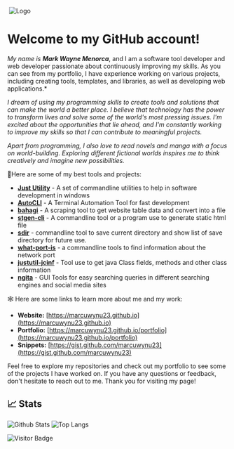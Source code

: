  ![Logo](https://github.com/blob/main/banner.jpg)

# Welcome to my **GitHub** account!

<i>My name is&nbsp;**Mark Wayne Menorca**</i>, and I am a software tool developer and web developer passionate about continuously improving my skills. As you can see from my portfolio, I have experience working on various projects, including creating tools, templates, and libraries, as well as developing web applications.\*

*I dream of using my programming skills to create tools and solutions that can make the world a better place. I believe that technology has the power to transform lives and solve some of the world's most pressing issues. I'm excited about the opportunities that lie ahead, and I'm constantly working to improve my skills so that I can contribute to meaningful projects.*

*Apart from programming, I also love to read novels and manga with a focus on world-building. Exploring different fictional worlds inspires me to think creatively and imagine new possibilities.*

🙋Here are some of my best tools and projects:

* <b>[Just Utility](https://github.com/just-utility)</b> \- A set of commandline utilities to help in software development in windows
* <b>[AutoCLI](https://github.com/autocli)</b> \- A Terminal Automation Tool for fast development
* <b>[bahagi](https:/github.com/bahagi)</b> \- A scraping tool to get website table data and convert into a file
* <b>[stgen-cli](https:/github.com/stgen-cli)</b> \- A commandline tool or a program use to generate static html file
* <b>[sdir](https://github.com/sdir)</b> \- commandline tool to save current directory and show list of save directory for future use\.
* <b>[what-port-is](https://github.com/what-port-is)</b> \- a commandline tools to find information about the network port
* <b>[justutil-jcinf](https:/github.com/justutil-jcinf)</b> \- Tool use to get java Class fields\, methods and other class information
* <b>[ngita](https://github.com/ngita)</b> \- GUI Tools for easy searching queries in different searching engines and social media sites

🕸️ Here are some links to learn more about me and my work:

* **Website:** [https://marcuwynu23.github.io](https://marcuwynu23.github.io)
* **Portfolio:** [https://marcuwynu23.github.io/portfolio](https://marcuwynu23.github.io/portfolio)
* **Snippets:** [https://gist.github.com/marcuwynu23](https://gist.github.com/marcuwynu23)

Feel free to explore my repositories and check out my portfolio to see some of the projects I have worked on. If you have any questions or feedback, don't hesitate to reach out to me. Thank you for visiting my page!

## 📈 Stats

![Github Stats](https://github-readme-stats.vercel.app/api?username=marcuwynu23&count_private=true&show_icons=true&include_all_commits=true&theme=dark&layout=compact)
![Top Langs](https://github-readme-stats.vercel.app/api/top-langs/?username=marcuwynu23&hide=TeX&layout=compact&theme=dark)

![Visitor Badge](https://visitor-badge.laobi.icu/badge?page_id=marcuwynu23.marcuwynu23)